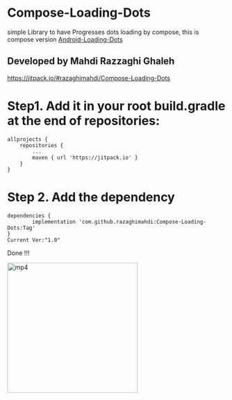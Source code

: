 # Compose-Loading-Dots
simple Library to have Progresses dots loading by compose, this is compose version [Android-Loading-Dots](https://github.com/razaghimahdi/Android-Loading-Dots)
## Developed by Mahdi Razzaghi Ghaleh

https://jitpack.io/#razaghimahdi/Compose-Loading-Dots

# Step1. Add it in your root build.gradle at the end of repositories:
	allprojects {
		repositories {
			...
			maven { url 'https://jitpack.io' }
		}
	}

# Step 2. Add the dependency
	dependencies {
	        implementation 'com.github.razaghimahdi:Compose-Loading-Dots:Tag'
	}
	Current Ver:"1.0"

Done !!!

<img  src="https://github.com/razaghimahdi/Compose-Loading-Dots/blob/master/screenshots/record.mp4" alt="mp4"  width="300"> 


